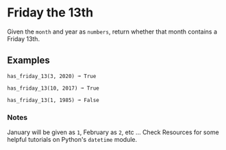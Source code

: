 # Friday the 13th

Given the `month` and year as `numbers`, return whether that month contains a Friday 13th.

## Examples

```
has_friday_13(3, 2020) ➞ True

has_friday_13(10, 2017) ➞ True

has_friday_13(1, 1985) ➞ False
```

### Notes

January will be given as `1`, February as `2`, etc ...
Check Resources for some helpful tutorials on Python's `datetime` module.